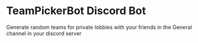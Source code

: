 # TeamPickerBot Discord Bot
Generate random teams for private lobbies with your friends in the General channel in your discord server
